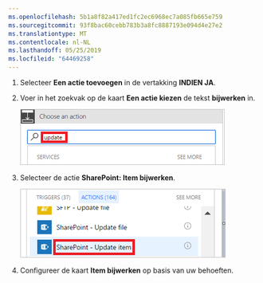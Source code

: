 ```yaml
---
ms.openlocfilehash: 5b1a8f82a417ed1fc2ec6968ec7a085fb665e759
ms.sourcegitcommit: 93f8bac60cebb783b3a8fc8887193e094d4e27e2
ms.translationtype: MT
ms.contentlocale: nl-NL
ms.lasthandoff: 05/25/2019
ms.locfileid: "64469258"
---
```

1. Selecteer **Een actie toevoegen** in de vertakking **INDIEN JA**.
1. Voer in het zoekvak op de kaart **Een actie kiezen** de tekst **bijwerken** in.

    ![zoeken naar bijwerkactie](media/modern-approvals/search-update-item.png)
1. Selecteer de actie **SharePoint: Item bijwerken**.

    ![item bijwerken selecteren](media/modern-approvals/select-update-item-yes.png)
1. Configureer de kaart **Item bijwerken** op basis van uw behoeften.


